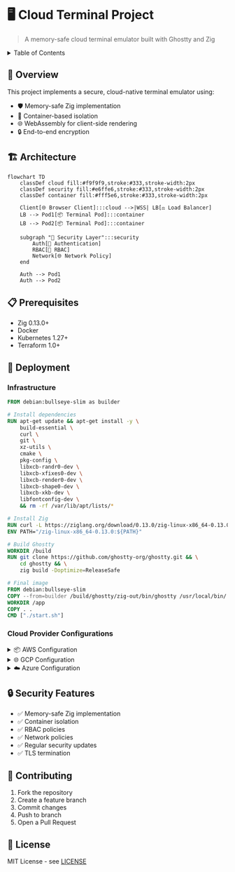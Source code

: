 # 🖥️ Cloud Terminal Project

> A memory-safe cloud terminal emulator built with Ghostty and Zig

<details>
<summary>Table of Contents</summary>

- [Overview](#overview)
- [Architecture](#architecture)
- [Prerequisites](#prerequisites)
- [Deployment](#deployment)
  - [AWS](#aws)
  - [GCP](#gcp)
  - [Azure](#azure)
- [Security](#security)
- [Contributing](#contributing)
</details>

## 🎯 Overview

This project implements a secure, cloud-native terminal emulator using:
- 🛡️ Memory-safe Zig implementation
- 🐋 Container-based isolation
- 🌐 WebAssembly for client-side rendering
- 🔒 End-to-end encryption

## 🏗️ Architecture

```mermaid
flowchart TD
    classDef cloud fill:#f9f9f9,stroke:#333,stroke-width:2px
    classDef security fill:#e6ffe6,stroke:#333,stroke-width:2px
    classDef container fill:#fff5e6,stroke:#333,stroke-width:2px

    Client[🌐 Browser Client]:::cloud -->|WSS| LB[⚖️ Load Balancer]
    LB --> Pod1[📦 Terminal Pod]:::container
    LB --> Pod2[📦 Terminal Pod]:::container
    
    subgraph "🔐 Security Layer":::security
        Auth[🔑 Authentication]
        RBAC[📜 RBAC]
        Network[🌐 Network Policy]
    end

    Auth --> Pod1
    Auth --> Pod2
```

## 📋 Prerequisites

- Zig 0.13.0+
- Docker
- Kubernetes 1.27+
- Terraform 1.0+

## 🚀 Deployment

### Infrastructure

```dockerfile
FROM debian:bullseye-slim as builder

# Install dependencies
RUN apt-get update && apt-get install -y \
    build-essential \
    curl \
    git \
    xz-utils \
    cmake \
    pkg-config \
    libxcb-randr0-dev \
    libxcb-xfixes0-dev \
    libxcb-render0-dev \
    libxcb-shape0-dev \
    libxcb-xkb-dev \
    libfontconfig-dev \
    && rm -rf /var/lib/apt/lists/*

# Install Zig
RUN curl -L https://ziglang.org/download/0.13.0/zig-linux-x86_64-0.13.0.tar.xz | tar -xJ
ENV PATH="/zig-linux-x86_64-0.13.0:${PATH}"

# Build Ghostty
WORKDIR /build
RUN git clone https://github.com/ghostty-org/ghostty.git && \
    cd ghostty && \
    zig build -Doptimize=ReleaseSafe

# Final image
FROM debian:bullseye-slim
COPY --from=builder /build/ghostty/zig-out/bin/ghostty /usr/local/bin/
WORKDIR /app
COPY . .
CMD ["./start.sh"]
```

### Cloud Provider Configurations

<details>
<summary>📦 AWS Configuration</summary>

```hcl
provider "aws" {
  region = var.aws_region
}

module "vpc" {
  source = "terraform-aws-modules/vpc/aws"
  
  name = "terminal-vpc"
  cidr = "10.0.0.0/16"
  
  azs             = ["${var.aws_region}a", "${var.aws_region}b"]
  private_subnets = ["10.0.1.0/24", "10.0.2.0/24"]
  public_subnets  = ["10.0.101.0/24", "10.0.102.0/24"]
  
  enable_nat_gateway = true
}

module "eks" {
  source  = "terraform-aws-modules/eks/aws"
  version = "~> 19.0"
  
  cluster_name    = "terminal-cluster"
  cluster_version = "1.27"
  
  vpc_id     = module.vpc.vpc_id
  subnet_ids = module.vpc.private_subnets
  
  eks_managed_node_groups = {
    terminal = {
      min_size     = 1
      max_size     = 10
      desired_size = 2
      instance_types = ["t3.medium"]
    }
  }
}
```
</details>

<details>
<summary>🌐 GCP Configuration</summary>

```hcl
provider "google" {
  project = var.project_id
  region  = var.region
}

resource "google_service_account" "gke_sa" {
  account_id   = "gke-service-account"
  display_name = "GKE Service Account"
}

resource "google_container_cluster" "primary" {
  name     = "terminal-cluster"
  location = var.region
  
  initial_node_count = 1
  
  workload_identity_config {
    workload_pool = "${var.project_id}.svc.id.goog"
  }

  node_config {
    machine_type = "e2-medium"
    
    workload_metadata_config {
      mode = "GKE_METADATA"
    }

    service_account = google_service_account.gke_sa.email
  }
}

resource "google_project_iam_binding" "gke_sa_binding" {
  project = var.project_id
  role    = "roles/container.developer"
  members = ["serviceAccount:${google_service_account.gke_sa.email}"]
}

resource "google_service_account_iam_binding" "workload_identity_binding" {
  service_account_id = google_service_account.gke_sa.name
  role               = "roles/iam.workloadIdentityUser"
  members = [
    "serviceAccount:${var.project_id}.svc.id.goog[default/default]"
  ]
}

resource "google_project_iam_binding" "registry_binding" {
  project = var.project_id
  role    = "roles/storage.objectViewer"
  members = ["serviceAccount:${google_service_account.gke_sa.email}"]
}
```
</details>

<details>
<summary>☁️ Azure Configuration</summary>

```hcl
provider "azurerm" {
  features {}
}

resource "azurerm_resource_group" "terminal" {
  name     = "terminal-resources"
  location = var.location
}

resource "azurerm_kubernetes_cluster" "terminal" {
  name                = "terminal-aks"
  location            = azurerm_resource_group.terminal.location
  resource_group_name = azurerm_resource_group.terminal.name
  dns_prefix          = "terminal"

  default_node_pool {
    name       = "default"
    node_count = 2
    vm_size    = "Standard_D2_v2"
  }

  identity {
    type = "SystemAssigned"
  }
}
```
</details>

## 🔒 Security Features

- ✅ Memory-safe Zig implementation
- ✅ Container isolation
- ✅ RBAC policies
- ✅ Network policies
- ✅ Regular security updates
- ✅ TLS termination

## 🤝 Contributing

1. Fork the repository
2. Create a feature branch
3. Commit changes
4. Push to branch
5. Open a Pull Request

## 📄 License

MIT License - see [LICENSE](LICENSE)

